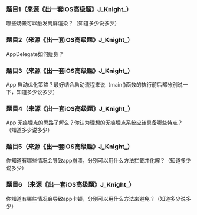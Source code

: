 ### 题目1（来源《出一套iOS高级题》J_Knight_）

哪些场景可以触发离屏渲染？（知道多少说多少）

### 题目2（来源《出一套iOS高级题》J_Knight_）

AppDelegate如何瘦身？

### 题目3（来源《出一套iOS高级题》J_Knight_）

App 启动优化策略？最好结合启动流程来说（main()函数的执行前后都分别说一下，知道多少说多少）

### 题目4（来源《出一套iOS高级题》J_Knight_）

App 无痕埋点的思路了解么？你认为理想的无痕埋点系统应该具备哪些特点？（知道多少说多少）

### 题目5（来源《出一套iOS高级题》J_Knight_）

你知道有哪些情况会导致app崩溃，分别可以用什么方法拦截并化解？（知道多少说多少）

### 题目6 （来源《出一套iOS高级题》J_Knight_）

你知道有哪些情况会导致app卡顿，分别可以用什么方法来避免？（知道多少说多少）